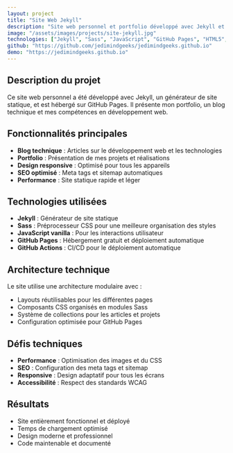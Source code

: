 ```yaml
---
layout: project
title: "Site Web Jekyll"
description: "Site web personnel et portfolio développé avec Jekyll et GitHub Pages"
image: "/assets/images/projects/site-jekyll.jpg"
technologies: ["Jekyll", "Sass", "JavaScript", "GitHub Pages", "HTML5", "CSS3"]
github: "https://github.com/jedimindgeeks/jedimindgeeks.github.io"
demo: "https://jedimindgeeks.github.io"
---
```


## Description du projet

Ce site web personnel a été développé avec Jekyll, un générateur de site statique, et est hébergé sur GitHub Pages. Il présente mon portfolio, un blog technique et mes compétences en développement web.

## Fonctionnalités principales

- **Blog technique** : Articles sur le développement web et les technologies
- **Portfolio** : Présentation de mes projets et réalisations
- **Design responsive** : Optimisé pour tous les appareils
- **SEO optimisé** : Meta tags et sitemap automatiques
- **Performance** : Site statique rapide et léger

## Technologies utilisées

- **Jekyll** : Générateur de site statique
- **Sass** : Préprocesseur CSS pour une meilleure organisation des styles
- **JavaScript vanilla** : Pour les interactions utilisateur
- **GitHub Pages** : Hébergement gratuit et déploiement automatique
- **GitHub Actions** : CI/CD pour le déploiement automatique

## Architecture technique

Le site utilise une architecture modulaire avec :
- Layouts réutilisables pour les différentes pages
- Composants CSS organisés en modules Sass
- Système de collections pour les articles et projets
- Configuration optimisée pour GitHub Pages

## Défis techniques

- **Performance** : Optimisation des images et du CSS
- **SEO** : Configuration des meta tags et sitemap
- **Responsive** : Design adaptatif pour tous les écrans
- **Accessibilité** : Respect des standards WCAG

## Résultats

- Site entièrement fonctionnel et déployé
- Temps de chargement optimisé
- Design moderne et professionnel
- Code maintenable et documenté

